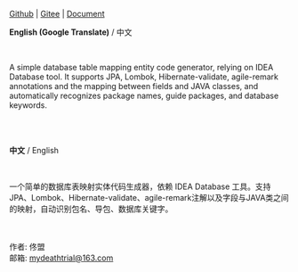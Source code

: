 [Github](https://github.com/mydeathtrial/agile-generator/tree/idea-plugin) | [Gitee](https://gitee.com/agile-framework/agile-generator/tree/idea-plugin) | <a href="https://gitee.com/agile-framework/agile-generator/blob/idea-plugin/README.md">Document</a>

**English (Google Translate)** / 中文

<br>

A simple database table mapping entity code generator, relying on IDEA Database tool. It supports JPA, Lombok, Hibernate-validate, agile-remark annotations and the mapping between fields and JAVA classes, and automatically recognizes package names, guide packages, and database keywords.

<br><br>

**中文** / English

<br>

一个简单的数据库表映射实体代码生成器，依赖 IDEA Database 工具。支持JPA、Lombok、Hibernate-validate、agile-remark注解以及字段与JAVA类之间的映射，自动识别包名、导包、数据库关键字。

<br><br>
作者: 佟盟<br>
邮箱: mydeathtrial@163.com